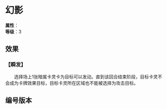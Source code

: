 
<script setup>
let list = [
    { number: "SP02-016", url: "/packs/SP02" }
]
</script>

# 幻影

**属性**：<CardAttribute text="暗"/><br/>
**等级**：3

## 效果

### 【瞬发】

&emsp;&emsp;选择场上1张暗属卡灵卡为目标可以发动。直到该回合结束阶段，目标卡灵不会成为卡牌效果目标，目标卡灵所在区域也不能被选择为攻击目标。

## 编号版本

<CardNumberBox :list="list"/>
